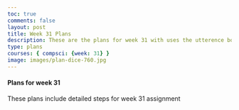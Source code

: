 ```yaml
---
toc: true
comments: false
layout: post
title: Week 31 Plans
description: These are the plans for week 31 with uses the utterence bot
type: plans
courses: { compsci: {week: 31} }
image: images/plan-dice-760.jpg
---
```



#### Plans for week 31
These plans include detailed steps for week 31 assignment

<script src="https://utteranc.es/client.js"
    repo="srivaidyas/student2.0"
    issue-term="pathname"
    label="comments"
    theme="github-light"
    crossorigin="anonymous"
    async>
</script>


